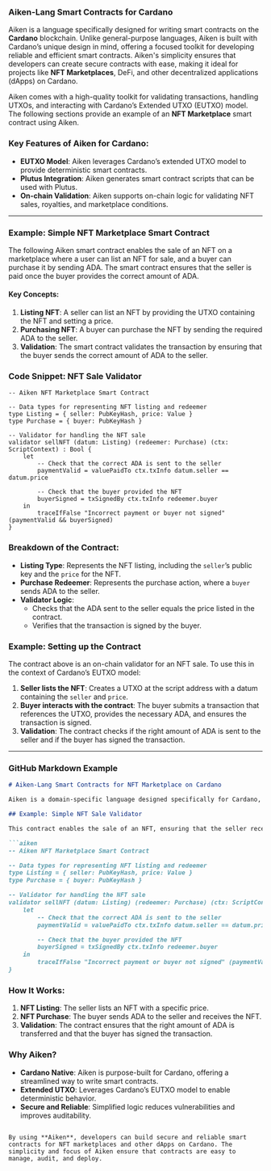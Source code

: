 ### Aiken-Lang Smart Contracts for Cardano

Aiken is a language specifically designed for writing smart contracts on the **Cardano** blockchain. Unlike general-purpose languages, Aiken is built with Cardano’s unique design in mind, offering a focused toolkit for developing reliable and efficient smart contracts. Aiken's simplicity ensures that developers can create secure contracts with ease, making it ideal for projects like **NFT Marketplaces**, DeFi, and other decentralized applications (dApps) on Cardano.

Aiken comes with a high-quality toolkit for validating transactions, handling UTXOs, and interacting with Cardano’s Extended UTXO (EUTXO) model. The following sections provide an example of an **NFT Marketplace** smart contract using Aiken.

### Key Features of Aiken for Cardano:
- **EUTXO Model**: Aiken leverages Cardano’s extended UTXO model to provide deterministic smart contracts.
- **Plutus Integration**: Aiken generates smart contract scripts that can be used with Plutus.
- **On-chain Validation**: Aiken supports on-chain logic for validating NFT sales, royalties, and marketplace conditions.

---

### Example: Simple NFT Marketplace Smart Contract

The following Aiken smart contract enables the sale of an NFT on a marketplace where a user can list an NFT for sale, and a buyer can purchase it by sending ADA. The smart contract ensures that the seller is paid once the buyer provides the correct amount of ADA.

#### Key Concepts:
1. **Listing NFT**: A seller can list an NFT by providing the UTXO containing the NFT and setting a price.
2. **Purchasing NFT**: A buyer can purchase the NFT by sending the required ADA to the seller.
3. **Validation**: The smart contract validates the transaction by ensuring that the buyer sends the correct amount of ADA to the seller.

### Code Snippet: NFT Sale Validator

```aiken
-- Aiken NFT Marketplace Smart Contract

-- Data types for representing NFT listing and redeemer
type Listing = { seller: PubKeyHash, price: Value }
type Purchase = { buyer: PubKeyHash }

-- Validator for handling the NFT sale
validator sellNFT (datum: Listing) (redeemer: Purchase) (ctx: ScriptContext) : Bool {
    let
        -- Check that the correct ADA is sent to the seller
        paymentValid = valuePaidTo ctx.txInfo datum.seller == datum.price

        -- Check that the buyer provided the NFT
        buyerSigned = txSignedBy ctx.txInfo redeemer.buyer
    in
        traceIfFalse "Incorrect payment or buyer not signed" (paymentValid && buyerSigned)
}
```

### Breakdown of the Contract:
- **Listing Type**: Represents the NFT listing, including the `seller`’s public key and the `price` for the NFT.
- **Purchase Redeemer**: Represents the purchase action, where a `buyer` sends ADA to the seller.
- **Validator Logic**:
    - Checks that the ADA sent to the seller equals the price listed in the contract.
    - Verifies that the transaction is signed by the buyer.

### Example: Setting up the Contract

The contract above is an on-chain validator for an NFT sale. To use this in the context of Cardano’s EUTXO model:
1. **Seller lists the NFT**: Creates a UTXO at the script address with a datum containing the `seller` and `price`.
2. **Buyer interacts with the contract**: The buyer submits a transaction that references the UTXO, provides the necessary ADA, and ensures the transaction is signed.
3. **Validation**: The contract checks if the right amount of ADA is sent to the seller and if the buyer has signed the transaction.

---

### GitHub Markdown Example

```markdown
# Aiken-Lang Smart Contracts for NFT Marketplace on Cardano

Aiken is a domain-specific language designed specifically for Cardano, offering a focused toolkit for writing efficient and secure smart contracts. Below is an example of a smart contract for an **NFT Marketplace** that allows users to list and purchase NFTs using ADA.

## Example: Simple NFT Sale Validator

This contract enables the sale of an NFT, ensuring that the seller receives the correct amount of ADA from the buyer.

```aiken
-- Aiken NFT Marketplace Smart Contract

-- Data types for representing NFT listing and redeemer
type Listing = { seller: PubKeyHash, price: Value }
type Purchase = { buyer: PubKeyHash }

-- Validator for handling the NFT sale
validator sellNFT (datum: Listing) (redeemer: Purchase) (ctx: ScriptContext) : Bool {
    let
        -- Check that the correct ADA is sent to the seller
        paymentValid = valuePaidTo ctx.txInfo datum.seller == datum.price

        -- Check that the buyer provided the NFT
        buyerSigned = txSignedBy ctx.txInfo redeemer.buyer
    in
        traceIfFalse "Incorrect payment or buyer not signed" (paymentValid && buyerSigned)
}
```

### How It Works:
1. **NFT Listing**: The seller lists an NFT with a specific price.
2. **NFT Purchase**: The buyer sends ADA to the seller and receives the NFT.
3. **Validation**: The contract ensures that the right amount of ADA is transferred and that the buyer has signed the transaction.

### Why Aiken?
- **Cardano Native**: Aiken is purpose-built for Cardano, offering a streamlined way to write smart contracts.
- **Extended UTXO**: Leverages Cardano’s EUTXO model to enable deterministic behavior.
- **Secure and Reliable**: Simplified logic reduces vulnerabilities and improves auditability.

```

By using **Aiken**, developers can build secure and reliable smart contracts for NFT marketplaces and other dApps on Cardano. The simplicity and focus of Aiken ensure that contracts are easy to manage, audit, and deploy.
